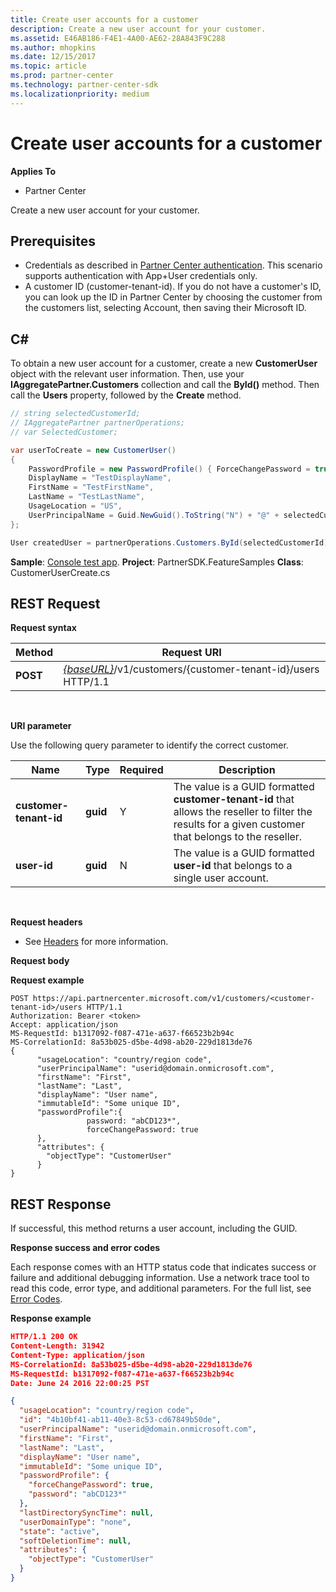 ```yaml
---
title: Create user accounts for a customer
description: Create a new user account for your customer.
ms.assetid: E46AB186-F4E1-4A00-AE62-28A843F9C288
ms.author: mhopkins
ms.date: 12/15/2017
ms.topic: article
ms.prod: partner-center
ms.technology: partner-center-sdk
ms.localizationpriority: medium
---
```


# Create user accounts for a customer


**Applies To**

-   Partner Center

Create a new user account for your customer.

## <span id="Prerequisites"></span><span id="prerequisites"></span><span id="PREREQUISITES"></span>Prerequisites


-   Credentials as described in [Partner Center authentication](partner-center-authentication.md). This scenario supports authentication with App+User credentials only.
-   A customer ID (customer-tenant-id). If you do not have a customer's ID, you can look up the ID in Partner Center by choosing the customer from the customers list, selecting Account, then saving their Microsoft ID.

## <span id="C_"></span><span id="c_"></span>C#


To obtain a new user account for a customer, create a new **CustomerUser** object with the relevant user information. Then, use your **IAggregatePartner.Customers** collection and call the **ById()** method. Then call the **Users** property, followed by the **Create** method.

``` csharp
// string selectedCustomerId;
// IAggregatePartner partnerOperations;
// var SelectedCustomer;

var userToCreate = new CustomerUser()
{
    PasswordProfile = new PasswordProfile() { ForceChangePassword = true, Password = "Password!1" },
    DisplayName = "TestDisplayName",
    FirstName = "TestFirstName",
    LastName = "TestLastName",
    UsageLocation = "US",
    UserPrincipalName = Guid.NewGuid().ToString("N") + "@" + selectedCustomer.CompanyProfile.Domain.ToString()
};

User createdUser = partnerOperations.Customers.ById(selectedCustomerId).Users.Create(userToCreate);
```

**Sample**: [Console test app](console-test-app.md). **Project**: PartnerSDK.FeatureSamples **Class**: CustomerUserCreate.cs

## <span id="REST_Request"></span><span id="rest_request"></span><span id="REST_REQUEST"></span>REST Request


**Request syntax**

| Method   | Request URI                                                                                  |
|----------|----------------------------------------------------------------------------------------------|
| **POST** | [*{baseURL}*](partner-center-rest-urls.md)/v1/customers/{customer-tenant-id}/users HTTP/1.1 |

 

**URI parameter**

Use the following query parameter to identify the correct customer.

| Name                   | Type     | Required | Description                                                                                                                                            |
|------------------------|----------|----------|--------------------------------------------------------------------------------------------------------------------------------------------------------|
| **customer-tenant-id** | **guid** | Y        | The value is a GUID formatted **customer-tenant-id** that allows the reseller to filter the results for a given customer that belongs to the reseller. |
| **user-id**            | **guid** | N        | The value is a GUID formatted **user-id** that belongs to a single user account.                                                                       |

 

**Request headers**

-   See [Headers](headers.md) for more information.

**Request body**

**Request example**

```http
POST https://api.partnercenter.microsoft.com/v1/customers/<customer-tenant-id>/users HTTP/1.1
Authorization: Bearer <token>
Accept: application/json
MS-RequestId: b1317092-f087-471e-a637-f66523b2b94c
MS-CorrelationId: 8a53b025-d5be-4d98-ab20-229d1813de76
{
      "usageLocation": "country/region code",
      "userPrincipalName": "userid@domain.onmicrosoft.com",
      "firstName": "First",
      "lastName": "Last",
      "displayName": "User name",  
      "immutableId": "Some unique ID",    
      "passwordProfile":{
                 password: "abCD123*",
                 forceChangePassword: true
      },
      "attributes": {
        "objectType": "CustomerUser"
      }
}
```

## <span id="REST_Response"></span><span id="rest_response"></span><span id="REST_RESPONSE"></span>REST Response


If successful, this method returns a user account, including the GUID.

**Response success and error codes**

Each response comes with an HTTP status code that indicates success or failure and additional debugging information. Use a network trace tool to read this code, error type, and additional parameters. For the full list, see [Error Codes](error-codes.md).

**Response example**

``` json
HTTP/1.1 200 OK
Content-Length: 31942
Content-Type: application/json
MS-CorrelationId: 8a53b025-d5be-4d98-ab20-229d1813de76
MS-RequestId: b1317092-f087-471e-a637-f66523b2b94c
Date: June 24 2016 22:00:25 PST

{
  "usageLocation": "country/region code",
  "id": "4b10bf41-ab11-40e3-8c53-cd67849b50de",
  "userPrincipalName": "userid@domain.onmicrosoft.com",
  "firstName": "First",
  "lastName": "Last",
  "displayName": "User name",
  "immutableId": "Some unique ID",    
  "passwordProfile": {
    "forceChangePassword": true,
    "password": "abCD123*"
  },
  "lastDirectorySyncTime": null,
  "userDomainType": "none",
  "state": "active",
  "softDeletionTime": null,
  "attributes": {
    "objectType": "CustomerUser"
  }
}
```

 

 




